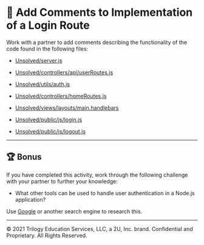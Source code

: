 # 📐 Add Comments to Implementation of a Login Route

Work with a partner to add comments describing the functionality of the code found in the following files:

* [Unsolved/server.js](./Unsolved/server.js)

* [Unsolved/controllers/api/userRoutes.js](./Unsolved/controllers/api/userRoutes.js)

* [Unsolved/utils/auth.js](./Unsolved/utils/auth.js)

* [Unsolved/controllers/homeRoutes.js](./Unsolved/controllers/homeRoutes.js)

* [Unsolved/views/layouts/main.handlebars](./Unsolved/views/layouts/main.handlebars)

* [Unsolved/public/js/login.js](./Unsolved/public/js/login.js)

* [Unsolved/public/js/logout.js](./Unsolved/public/js/logout.js)

---

## 🏆 Bonus

If you have completed this activity, work through the following challenge with your partner to further your knowledge:

* What other tools can be used to handle user authentication in a Node.js application?

Use [Google](https://www.google.com) or another search engine to research this.

---
© 2021 Trilogy Education Services, LLC, a 2U, Inc. brand. Confidential and Proprietary. All Rights Reserved.

